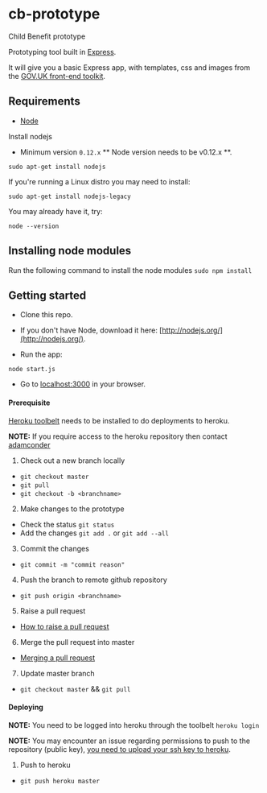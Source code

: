 # cb-prototype
Child Benefit prototype

Prototyping tool built in [Express](http://expressjs.com/).

It will give you a basic Express app, with templates, css and images from the [GOV.UK front-end toolkit](https://github.com/alphagov/govuk_frontend_toolkit).


## Requirements

* [Node](http://nodejs.org/)

Install nodejs

* Minimum version `0.12.x`
** Node version needs to be v0.12.x **.

`sudo apt-get install nodejs`

If you're running a Linux distro you may need to install:

`sudo apt-get install nodejs-legacy`

You may already have it, try:

```
node --version
```

## Installing node modules

Run the following command to install the node modules
`sudo npm install`

## Getting started

* Clone this repo.

* If you don't have Node, download it here: [http://nodejs.org/](http://nodejs.org/).

* Run the app:

```
node start.js
```

* Go to [localhost:3000](http://localhost:3000) in your browser.

#### Prerequisite
[Heroku toolbelt](https://toolbelt.heroku.com/) needs to be installed to do deployments to heroku.

**NOTE:** If you require access to the heroku repository then contact [adamconder](https://github.tools.tax.service.gov.uk/adamconder)

1. Check out a new branch locally
  * `git checkout master`
  * `git pull`
  * `git checkout -b <branchname>`
2. Make changes to the prototype
  * Check the status `git status`
  * Add the changes `git add .` or `git add --all`
3. Commit the changes
  * `git commit -m "commit reason"`
4. Push the branch to remote github repository
  * `git push origin <branchname>`
5. Raise a pull request
  * [How to raise a pull request](https://help.github.com/articles/using-pull-requests/)
6. Merge the pull request into master
  * [Merging a pull request](https://help.github.com/articles/merging-a-pull-request/)
7. Update master branch
  * `git checkout master` && `git pull`

#### Deploying

**NOTE:** You need to be logged into heroku through the toolbelt
```heroku login```

**NOTE:** You may encounter an issue regarding permissions to push to the repository (public key), [you need to upload your ssh key to heroku](https://devcenter.heroku.com/articles/keys#adding-keys-to-heroku).

1. Push to heroku
  * `git push heroku master`